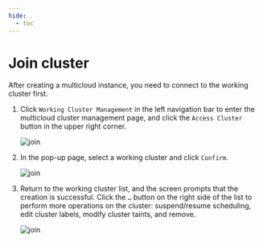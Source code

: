 ```yaml
---
hide:
  - toc
---
```


# Join cluster

After creating a multicloud instance, you need to connect to the working cluster first.

1. Click `Working Cluster Management` in the left navigation bar to enter the multicloud cluster management page, and click the `Access Cluster` button in the upper right corner.

    ![join](../images/join01.png)

2. In the pop-up page, select a working cluster and click `Confirm`.

    ![join](../images/join02.png)

3. Return to the working cluster list, and the screen prompts that the creation is successful. Click the `…` button on the right side of the list to perform more operations on the cluster: suspend/resume scheduling, edit cluster labels, modify cluster taints, and remove.

    ![join](../images/join03.png)